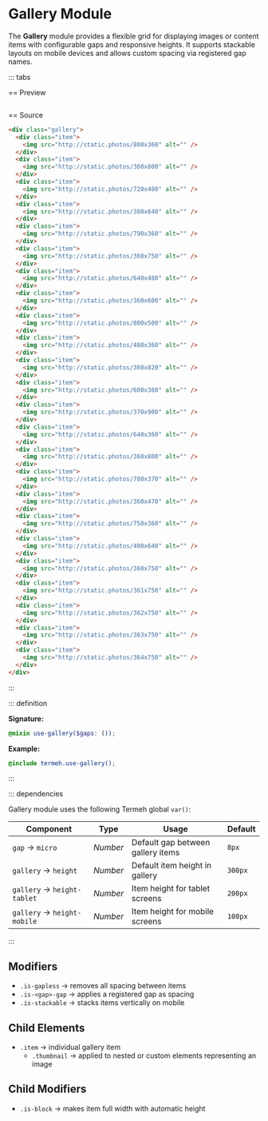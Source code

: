 # Gallery Module

The **Gallery** module provides a flexible grid for displaying images or content items with configurable gaps and responsive heights. It supports stackable layouts on mobile devices and allows custom spacing via registered gap names.

::: tabs

== Preview

<!-- markdownlint-disable MD033 -->
<Preview height="2rem">
  <div class="demo">
    <div class="gallery">
      <div class="item"><img src="http://static.photos/800x360" alt="" /></div>
      <div class="item"><img src="http://static.photos/360x800" alt="" /></div>
      <div class="item"><img src="http://static.photos/720x400" alt="" /></div>
      <div class="item"><img src="http://static.photos/380x640" alt="" /></div>
      <div class="item"><img src="http://static.photos/790x360" alt="" /></div>
      <div class="item"><img src="http://static.photos/360x750" alt="" /></div>
      <div class="item"><img src="http://static.photos/640x480" alt="" /></div>
      <div class="item"><img src="http://static.photos/360x600" alt="" /></div>
      <div class="item"><img src="http://static.photos/800x500" alt="" /></div>
      <div class="item"><img src="http://static.photos/480x360" alt="" /></div>
      <div class="item"><img src="http://static.photos/360x820" alt="" /></div>
      <div class="item"><img src="http://static.photos/600x360" alt="" /></div>
      <div class="item"><img src="http://static.photos/370x900" alt="" /></div>
      <div class="item"><img src="http://static.photos/640x360" alt="" /></div>
      <div class="item"><img src="http://static.photos/360x800" alt="" /></div>
      <div class="item"><img src="http://static.photos/780x370" alt="" /></div>
      <div class="item"><img src="http://static.photos/360x470" alt="" /></div>
      <div class="item"><img src="http://static.photos/750x360" alt="" /></div>
      <div class="item"><img src="http://static.photos/400x640" alt="" /></div>
      <div class="item"><img src="http://static.photos/360x750" alt="" /></div>
      <div class="item"><img src="http://static.photos/361x750" alt="" /></div>
      <div class="item"><img src="http://static.photos/362x750" alt="" /></div>
      <div class="item"><img src="http://static.photos/363x750" alt="" /></div>
      <div class="item"><img src="http://static.photos/364x750" alt="" /></div>
    </div>
  </div>
</Preview>
<!-- markdownlint-enable MD033 -->

== Source

```html
<div class="gallery">
  <div class="item">
    <img src="http://static.photos/800x360" alt="" />
  </div>
  <div class="item">
    <img src="http://static.photos/360x800" alt="" />
  </div>
  <div class="item">
    <img src="http://static.photos/720x400" alt="" />
  </div>
  <div class="item">
    <img src="http://static.photos/380x640" alt="" />
  </div>
  <div class="item">
    <img src="http://static.photos/790x360" alt="" />
  </div>
  <div class="item">
    <img src="http://static.photos/360x750" alt="" />
  </div>
  <div class="item">
    <img src="http://static.photos/640x480" alt="" />
  </div>
  <div class="item">
    <img src="http://static.photos/360x600" alt="" />
  </div>
  <div class="item">
    <img src="http://static.photos/800x500" alt="" />
  </div>
  <div class="item">
    <img src="http://static.photos/480x360" alt="" />
  </div>
  <div class="item">
    <img src="http://static.photos/360x820" alt="" />
  </div>
  <div class="item">
    <img src="http://static.photos/600x360" alt="" />
  </div>
  <div class="item">
    <img src="http://static.photos/370x900" alt="" />
  </div>
  <div class="item">
    <img src="http://static.photos/640x360" alt="" />
  </div>
  <div class="item">
    <img src="http://static.photos/360x800" alt="" />
  </div>
  <div class="item">
    <img src="http://static.photos/780x370" alt="" />
  </div>
  <div class="item">
    <img src="http://static.photos/360x470" alt="" />
  </div>
  <div class="item">
    <img src="http://static.photos/750x360" alt="" />
  </div>
  <div class="item">
    <img src="http://static.photos/400x640" alt="" />
  </div>
  <div class="item">
    <img src="http://static.photos/360x750" alt="" />
  </div>
  <div class="item">
    <img src="http://static.photos/361x750" alt="" />
  </div>
  <div class="item">
    <img src="http://static.photos/362x750" alt="" />
  </div>
  <div class="item">
    <img src="http://static.photos/363x750" alt="" />
  </div>
  <div class="item">
    <img src="http://static.photos/364x750" alt="" />
  </div>
</div>
```

:::

::: definition

**Signature:**

```scss
@mixin use-gallery($gaps: ());
```

**Example:**

```scss
@include termeh.use-gallery();
```

:::

::: dependencies

Gallery module uses the following Termeh global `var()`:

| Component                   | Type     | Usage                             | Default |
| --------------------------- | -------- | --------------------------------- | ------- |
| `gap` → `micro`             | _Number_ | Default gap between gallery items | `8px`   |
| `gallery` → `height`        | _Number_ | Default item height in gallery    | `300px` |
| `gallery` → `height-tablet` | _Number_ | Item height for tablet screens    | `200px` |
| `gallery` → `height-mobile` | _Number_ | Item height for mobile screens    | `100px` |

:::

## Modifiers

- `.is-gapless` → removes all spacing between items
- `.is-<gap>-gap` → applies a registered gap as spacing
- `.is-stackable` → stacks items vertically on mobile

## Child Elements

- `.item` → individual gallery item
  - `.thumbnail` → applied to nested or custom elements representing an image

## Child Modifiers

- `.is-block` → makes item full width with automatic height
